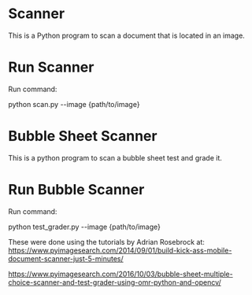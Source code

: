 # Scanner
This is a Python program to scan a document that is located in an image.

# Run Scanner
Run command:

python scan.py --image {path/to/image}


# Bubble Sheet Scanner
This is a python program to scan a bubble sheet test and grade it. 

# Run Bubble Scanner
Run command:

python test_grader.py --image {path/to/image}


These were done using the tutorials by Adrian Rosebrock at:
https://www.pyimagesearch.com/2014/09/01/build-kick-ass-mobile-document-scanner-just-5-minutes/

https://www.pyimagesearch.com/2016/10/03/bubble-sheet-multiple-choice-scanner-and-test-grader-using-omr-python-and-opencv/